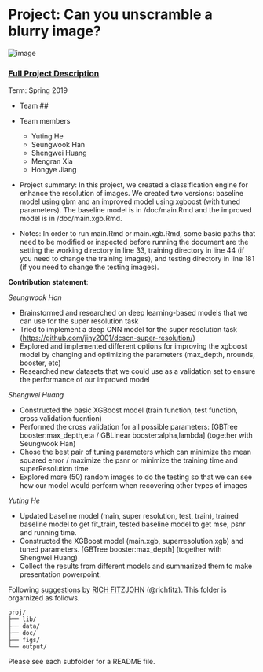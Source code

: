 # Project: Can you unscramble a blurry image? 
![image](figs/example.png)

### [Full Project Description](doc/project3_desc.md)

Term: Spring 2019

+ Team ##
+ Team members
	+ Yuting He
	+ Seungwook Han
	+ Shengwei Huang
	+ Mengran Xia
	+ Hongye Jiang

+ Project summary: In this project, we created a classification engine for enhance the resolution of images. We created two versions: baseline model using gbm and an improved model using xgboost (with tuned parameters). The baseline model is in /doc/main.Rmd and the improved model is in /doc/main.xgb.Rmd. 

+ Notes: In order to run main.Rmd or main.xgb.Rmd, some basic paths that need to be modified or inspected before running the document are the setting the working directory in line 33, training directory in line 44 (if you need to change the training images), and testing directory in line 181 (if you need to change the testing images).
	
**Contribution statement**:

*Seungwook Han*
* Brainstormed and researched on deep learning-based models that we can use for the super resolution task
* Tried to implement a deep CNN model for the super resolution task (https://github.com/jiny2001/dcscn-super-resolution/)
* Explored and implemented different options for improving the xgboost model by changing and optimizing the parameters (max_depth, nrounds, booster, etc)
* Researched new datasets that we could use as a validation set to ensure the performance of our improved model

*Shengwei Huang*
* Constructed the basic XGBoost model (train function, test function, cross validation fucntion)
* Performed the cross validation for all possible parameters: [GBTree booster:max_depth,eta / GBLinear booster:alpha,lambda] (together with Seungwook Han)
* Chose the best pair of tuning parameters which can minimize the mean squared error / maximize the psnr or minimize the training time and superResolution time
* Explored more (50) random images to do the testing so that we can see how our model would perform when recovering other types of images

*Yuting He*
* Updated baseline model (main, super resolution, test, train), trained baseline model to get fit_train, tested baseline model to get mse, psnr and running time.
* Constructed the XGBoost model (main.xgb, superresolution.xgb) and tuned parameters. [GBTree booster:max_depth] (together with Shengwei Huang)
* Collect the results from different models and summarized them to make presentation powerpoint.



Following [suggestions](http://nicercode.github.io/blog/2013-04-05-projects/) by [RICH FITZJOHN](http://nicercode.github.io/about/#Team) (@richfitz). This folder is orgarnized as follows.

```
proj/
├── lib/
├── data/
├── doc/
├── figs/
└── output/
```

Please see each subfolder for a README file.
